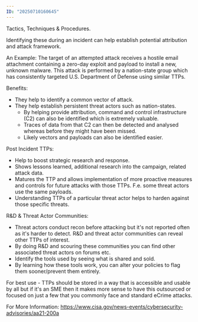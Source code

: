 ```yaml
---
ID: "20250710160645"
---
```

Tactics, Techniques & Procedures.

Identifying these during an incident can help establish potential attribution and attack framework. 

An Example:
The target of an attempted attack receives a hostile email attachment containing a zero-day exploit and payload to install a new, unknown malware. This attack is performed by a nation-state group which has consistently targeted U.S. Department of Defense using similar TTPs.

Benefits:
- They help to identify a common vector of attack.
- They help establish persistent threat actors such as nation-states.
	- By helping provide attribution, command and control infrastructure (C2) can also be identified which is extremely valuable.
	- Traces of data from that C2 can then be detected and analysed whereas before they might have been missed.
	- Likely vectors and payloads can also be identified easier.


Post Incident TTPs:
- Help to boost strategic research and response.
- Shows lessons learned, additional research into the campaign, related attack data.
- Matures the TTP and allows implementation of more proactive measures and controls for future attacks with those TTPs. F.e. some threat actors use the same payloads.
- Understanding TTPs of a particular threat actor helps to harden against those specific threats.

R&D & Threat Actor Communities:
- Threat actors conduct recon before attacking but it's not reported often as it's harder to detect. R&D and threat actor communities can reveal other TTPs of interest.
- By doing R&D and scouring these communities you can find other associated threat actors on forums etc.
- Identify the tools used by seeing what is shared and sold.
- By learning how these tools work, you can alter your policies to flag them sooner/prevent them entirely.

For best use - TTPs should be stored in a way that is accessible and usable by all but if it's an SME then it makes more sense to have this outsourced or focused on just a few that you commonly face and standard eCrime attacks.

For More Information:
https://www.cisa.gov/news-events/cybersecurity-advisories/aa21-200a